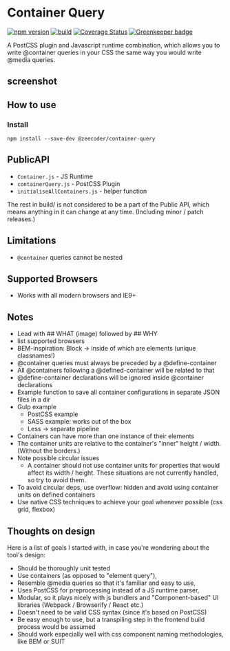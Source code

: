 # Container Query

[![npm version](https://badge.fury.io/js/%40zeecoder%2Fcontainer-query.svg)](https://npmjs.com/package/@zeecoder/container-query)
[![build](https://travis-ci.org/ZeeCoder/container-query.svg?branch=master)](https://travis-ci.org/ZeeCoder/container-query)
[![Coverage Status](https://coveralls.io/repos/github/ZeeCoder/container-query/badge.svg?branch=master)](https://coveralls.io/github/ZeeCoder/container-query?branch=master)
[![Greenkeeper badge](https://badges.greenkeeper.io/ZeeCoder/container-query.svg)](https://greenkeeper.io/)

A PostCSS plugin and Javascript runtime combination, which allows you to write
@container queries in your CSS the same way you would write @media queries.

## screenshot

## How to use

### Install

`npm install --save-dev @zeecoder/container-query`

## PublicAPI
- `Container.js` - JS Runtime
- `containerQuery.js` - PostCSS Plugin
- `initialiseAllContainers.js` - helper function

The rest in build/ is not considered to be a part of the Public API, which means
anything in it can change at any time. (Including minor / patch releases.)

## Limitations
- `@container` queries cannot be nested

## Supported Browsers
- Works with all modern browsers and IE9+

## Notes
- Lead with ## WHAT (image) followed by ## WHY
- list supported browsers
- BEM-inspiration: Block -> inside of which are elements (unique classnames!)
- @container queries must always be preceded by a @define-container
- All @containers following a @defined-container will be related to that
- @define-container declarations will be ignored inside @container declarations
- Example function to save all container configurations in separate JSON files in a dir
- Gulp example
    - PostCSS example
    - SASS example: works out of the box
    - Less -> separate pipeline
- Containers can have more than one instance of their elements
- The container units are relative to the container's "inner" height / width.
(Without the borders.)
- Note possible circular issues
    - A container should not use container units for properties that would affect
    its width / height. These situations are not currently handled, so try to
    avoid them.
- To avoid circular deps, use overflow: hidden and avoid using container units on defined containers
- Use native CSS techniques to achieve your goal whenever possible (css grid, flexbox)

## Thoughts on design

Here is a list of goals I started with, in case you're wondering about the
tool's design:

- Should be thoroughly unit tested
- Use containers (as opposed to "element query"),
- Resemble @media queries so that it's familiar and easy to use,
- Uses PostCSS for preprocessing instead of a JS runtime parser,
- Modular, so it plays nicely with js bundlers and "Component-based" UI
libraries (Webpack / Browserify / React etc.)
- Doesn't need to be valid CSS syntax (since it's based on PostCSS)
- Be easy enough to use, but a transpiling step in the frontend build
process would be assumed
- Should work especially well with css component naming methodologies, like BEM or SUIT 
